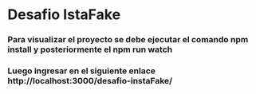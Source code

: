 # Desafio IstaFake
### Para visualizar el proyecto se debe ejecutar el comando npm install y posteriormente el npm run watch
### Luego ingresar en el siguiente enlace http://localhost:3000/desafio-instaFake/